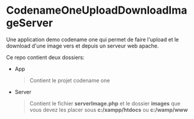# CodenameOneUploadDownloadImageServer

Une application demo codename one qui permet de faire l'upload et le download d'une image vers et depuis un serveur web apache.

Ce repo contient deux dossiers:

- App
	> Contient le projet codename one

- Server
	> Contient le fichier **serverImage.php** et le dossier **images** que vous devez les placer sous **c:/xampp/htdocs** ou **c:/wamp/www**
